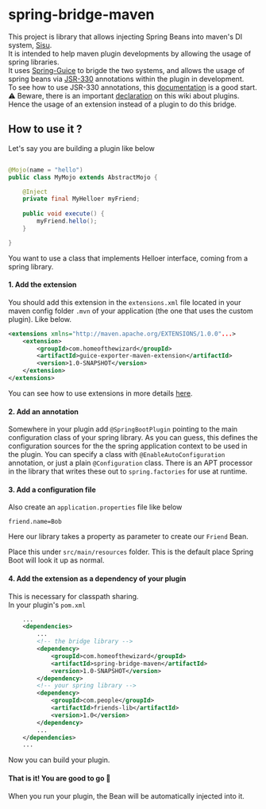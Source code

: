 ﻿# spring-bridge-maven

This project is library that allows injecting Spring Beans into maven's DI system, [Sisu](https://eclipse.dev/sisu/).   
It is intended to help maven plugin developments by allowing the usage of spring libraries.  
It uses [Spring-Guice](https://github.com/spring-projects/spring-guice) to brigde the two systems, and allows the usage of spring beans via [JSR-330](https://maven.apache.org/maven-jsr330.html) annotations within the plugin in development.   
To see how to use JSR-330 annotations, this [documentation](https://eclipse-sisu.github.io/sisu-project/plexus/index.html) is a good start.  
:warning: Beware, there is an important [declaration](https://eclipse-sisu.github.io/sisu-project/plexus/index.html#custombinding) on this wiki about plugins. Hence the usage of an extension instead of a plugin to do this bridge.  

## How to use it ?

Let's say you are building a plugin like below
```java

@Mojo(name = "hello")
public class MyMojo extends AbstractMojo {

    @Inject
    private final MyHelloer myFriend;
    
    public void execute() {
        myFriend.hello();
    }

}
```

You want to use a class that implements Helloer interface, coming from a spring library.

#### 1. Add the extension
You should add this extension in the `extensions.xml` file located in your maven config folder `.mvn` of your application (the one that uses the custom plugin). Like below.    
```xml
<extensions xmlns="http://maven.apache.org/EXTENSIONS/1.0.0"...>
	<extension>
		<groupId>com.homeofthewizard</groupId>
		<artifactId>guice-exporter-maven-extension</artifactId>
		<version>1.0-SNAPSHOT</version>
	</extension>
</extensions>
```
You can see how to use extensions in more details [here](https://maven.apache.org/guides/mini/guide-using-extensions.html).  
  
#### 2. Add an annotation
Somewhere in your plugin add `@SpringBootPlugin` pointing to the main configuration class of your spring library. As you can guess, this defines the configuration sources for the the spring application context to be used in the plugin. You can specify a class with `@EnableAutoConfiguration` annotation, or just a plain `@Configuration` class. There is an APT processor in the library that writes these out to `spring.factories` for use at runtime.

#### 3. Add a configuration file

Also create an `application.properties` file like below
```properties
friend.name=Bob
```
Here our library takes a property as parameter to create our `Friend` Bean.  

Place this under `src/main/resources` folder. This is the default place Spring Boot will look it up as normal.

#### 4. Add the extension as a dependency of your plugin
This is necessary for classpath sharing.  
In your plugin's `pom.xml`  
```xml
    ...
    <dependencies>
        ...
        <!-- the bridge library -->
        <dependency>
            <groupId>com.homeofthewizard</groupId>
            <artifactId>spring-bridge-maven</artifactId>
            <version>1.0-SNAPSHOT</version>
        </dependency>
        <!-- your spring library -->
        <dependency>
            <groupId>com.people</groupId>
            <artifactId>friends-lib</artifactId>
            <version>1.0</version>
        </dependency>
        ...
    </dependencies>
    ...
```
Now you can build your plugin.

#### **That is it!** You are good to go :rocket:   
When you run your plugin, the Bean will be automatically injected into it.  

